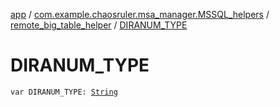 [app](../../index.md) / [com.example.chaosruler.msa_manager.MSSQL_helpers](../index.md) / [remote_big_table_helper](index.md) / [DIRANUM_TYPE](.)

# DIRANUM_TYPE

`var DIRANUM_TYPE: `[`String`](https://kotlinlang.org/api/latest/jvm/stdlib/kotlin/-string/index.html)